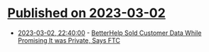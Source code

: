 # [Published on 2023-03-02](index.md)

* [2023-03-02, 22:40:00](https://yro.slashdot.org/story/23/03/02/221226/betterhelp-sold-customer-data-while-promising-it-was-private-says-ftc?utm_source=rss1.0mainlinkanon&utm_medium=feed) - [BetterHelp Sold Customer Data While Promising It was Private, Says FTC](https://yro.slashdot.org/story/23/03/02/221226/betterhelp-sold-customer-data-while-promising-it-was-private-says-ftc?utm_source=rss1.0mainlinkanon&utm_medium=feed)
